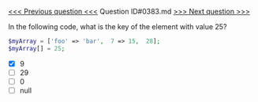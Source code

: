 [<<< Previous question <<<](0382.md)  Question ID#0383.md  [>>> Next question >>>](0384.md) 

In the following code, what is the key of the element with value 25?

```php
$myArray = ['foo' => 'bar',  7 => 15,  28];
$myArray[] = 25;
```

- [x] 9
- [ ] 29
- [ ] 0
- [ ] null
